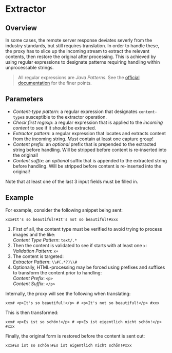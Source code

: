 # Extractor

## Overview
In some cases, the remote server response deviates severly from the industry standards, but still requires translation. In order to handle these, the proxy has to slice up the incoming stream to extract the relevant contents, then restore the original after processing. This is achieved by using regular expressions to designate patterns requiring handling within unprocessable strings.

> All regular expressions are _Java Patterns_. See the [official documentation](https://docs.oracle.com/javase/8/docs/api/java/util/regex/Pattern.html) for the finer points.

## Parameters
+ _Content-type pattern_: a regular expression that designates `content-type`s susceptible to the extractor operation.
+ _Check first regexp_: a regular expression that is applied to the _incoming content_ to see if it should be extracted.
+ _Extractor pattern_: a regular expression that locates and extracts content from the incoming string. _Must_ contain at least one capture group!
+ _Content prefix_: an _optional_ prefix that is prepended to the extracted string before handling. Will be stripped before content is re-inserted into the original!
+ _Content suffix_: an _optional_ suffix that is appended to the extracted string before handling. Will be stripped before content is re-inserted into the original!

Note that at least one of the last 3 input fields must be filled in. 

## Example
For example, consider the following snippet being sent:

```
xxx#It's so beautiful!#It's not so beautiful!#xxx
```

1. First of all, the content type must be verified to avoid trying to process images and the like:  
_Content Type Pattern_: `text/.*`
2. Then the content is validated to see if starts with at least one `x`:  
_Validation Pattern_: `x+`
3. The content is targeted:  
_Extractor Pattern_: `\\#(.*?)\\#`
4. Optionally, HTML-processing may be forced using prefixes and suffixes to transform the content prior to handling:  
_Content Prefix_: `<p>`  
_Content Suffix_: `</p>`

Internally, the proxy will see the following when translating:

```
xxx# <p>It's so beautiful!</p> # <p>It's not so beautiful!</p> #xxx
```

This is then transformed:

```
xxx# <p>Es ist so schön!</p> # <p>Es ist eigentlich nicht schön!</p> #xxx
```

Finally, the original form is restored before the content is sent out:

```
xxx#Es ist so schön!#Es ist eigentlich nicht schön!#xxx
```
